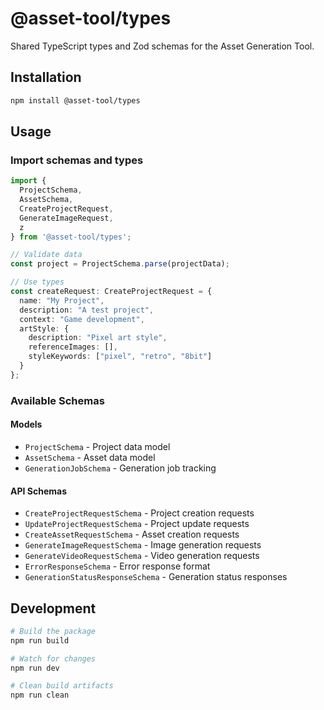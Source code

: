 # @asset-tool/types

Shared TypeScript types and Zod schemas for the Asset Generation Tool.

## Installation

```bash
npm install @asset-tool/types
```

## Usage

### Import schemas and types

```typescript
import { 
  ProjectSchema, 
  AssetSchema, 
  CreateProjectRequest,
  GenerateImageRequest,
  z 
} from '@asset-tool/types';

// Validate data
const project = ProjectSchema.parse(projectData);

// Use types
const createRequest: CreateProjectRequest = {
  name: "My Project",
  description: "A test project",
  context: "Game development",
  artStyle: {
    description: "Pixel art style",
    referenceImages: [],
    styleKeywords: ["pixel", "retro", "8bit"]
  }
};
```

### Available Schemas

#### Models
- `ProjectSchema` - Project data model
- `AssetSchema` - Asset data model  
- `GenerationJobSchema` - Generation job tracking

#### API Schemas
- `CreateProjectRequestSchema` - Project creation requests
- `UpdateProjectRequestSchema` - Project update requests
- `CreateAssetRequestSchema` - Asset creation requests
- `GenerateImageRequestSchema` - Image generation requests
- `GenerateVideoRequestSchema` - Video generation requests
- `ErrorResponseSchema` - Error response format
- `GenerationStatusResponseSchema` - Generation status responses

## Development

```bash
# Build the package
npm run build

# Watch for changes
npm run dev

# Clean build artifacts
npm run clean
```
